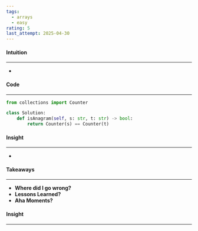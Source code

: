 ```yaml
---
tags:
  - arrays
  - easy
rating: 5
last_attempt: 2025-04-30
---
```


#### Intuition
---
- 

#### Code
---

```python
from collections import Counter

class Solution:
    def isAnagram(self, s: str, t: str) -> bool:
        return Counter(s) == Counter(t)
```

#### Insight
---
- 

#### Takeaways
---
- **Where did I go wrong?**
- **Lessons Learned?**
- **Aha Moments?**

#### Insight
---
